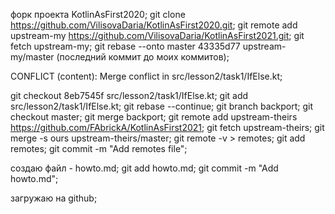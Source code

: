 форк проекта KotlinAsFirst2020; 
git clone https://github.com/VilisovaDaria/KotlinAsFirst2020.git;
git remote add upstream-my https://github.com/VilisovaDaria/KotlinAsFirst2021.git;
git fetch upstream-my;
git rebase --onto master 43335d77 upstream-my/master (последний коммит до моих коммитов);

CONFLICT (content): Merge conflict in src/lesson2/task1/IfElse.kt;

git checkout 8eb7545f src/lesson2/task1/IfElse.kt;
git add src/lesson2/task1/IfElse.kt;
git rebase --continue;
git branch backport;
git checkout master;
git merge backport;
git remote add upstream-theirs https://github.com/FAbrickA/KotlinAsFirst2021;
git fetch upstream-theirs;
git merge -s ours upstream-theirs/master;
git remote -v > remotes;
git add remotes;
git commit -m "Add remotes file";

создаю файл - howto.md;
git add howto.md;
git commit -m "Add howto.md";

загружаю на github;
